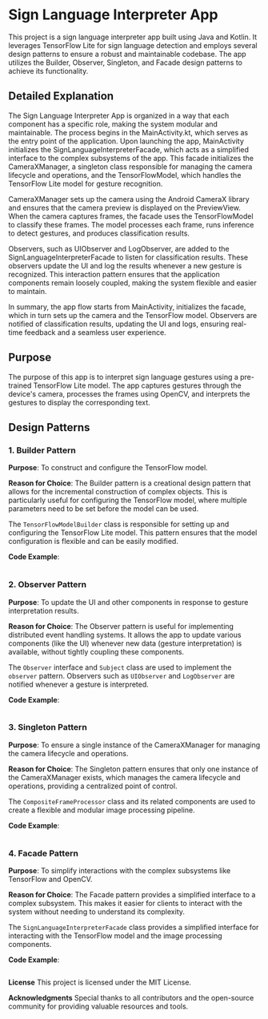 # Sign Language Interpreter App

This project is a sign language interpreter app built using Java and Kotlin. It leverages 
TensorFlow Lite for sign language detection and employs several 
design patterns to ensure a robust and maintainable codebase. The app utilizes the Builder, 
Observer, Singleton, and Facade design patterns to achieve its functionality.

## Detailed Explanation
The Sign Language Interpreter App is organized in a way that each component has a specific role, 
making the system modular and maintainable. The process begins in the MainActivity.kt, which serves 
as the entry point of the application. Upon launching the app, MainActivity initializes the 
SignLanguageInterpreterFacade, which acts as a simplified interface to the complex subsystems of 
the app. This facade initializes the CameraXManager, a singleton class responsible for managing 
the camera lifecycle and operations, and the TensorFlowModel, which handles the TensorFlow Lite 
model for gesture recognition.

CameraXManager sets up the camera using the Android CameraX library and ensures that the camera 
preview is displayed on the PreviewView. When the camera captures frames, the facade uses the 
TensorFlowModel to classify these frames. The model processes each frame, runs inference to detect 
gestures, and produces classification results.

Observers, such as UIObserver and LogObserver, are added to the SignLanguageInterpreterFacade to 
listen for classification results. These observers update the UI and log the results whenever a 
new gesture is recognized. This interaction pattern ensures that the application components remain 
loosely coupled, making the system flexible and easier to maintain.

In summary, the app flow starts from MainActivity, initializes the facade, which in turn sets up 
the camera and the TensorFlow model. Observers are notified of classification results, updating 
the UI and logs, ensuring real-time feedback and a seamless user experience.

## Purpose

The purpose of this app is to interpret sign language gestures using a pre-trained TensorFlow Lite 
model. The app captures gestures through the device's camera, processes the frames using OpenCV, 
and interprets the gestures to display the corresponding text.

## Design Patterns

### 1. Builder Pattern

**Purpose**: To construct and configure the TensorFlow model.

**Reason for Choice**: The Builder pattern is a creational design pattern that allows for the 
incremental construction of complex objects. This is particularly useful for configuring the 
TensorFlow model, where multiple parameters need to be set before the model can be used.

The `TensorFlowModelBuilder` class is responsible for setting up and configuring the TensorFlow 
Lite model. This pattern ensures that the model configuration is flexible and can be easily 
modified.

**Code Example**:
```java


```

### 2. Observer Pattern

**Purpose**: To update the UI and other components in response to gesture interpretation results.

**Reason for Choice**: The Observer pattern is useful for implementing distributed event handling 
systems. It allows the app to update various components (like the UI) whenever new data 
(gesture interpretation) is available, without tightly coupling these components.

The `Observer` interface and `Subject` class are used to implement the `observer` pattern.
Observers such as `UIObserver` and `LogObserver` are notified whenever a gesture is interpreted.

**Code Example**:
```java


```

### 3. Singleton Pattern

**Purpose**: To ensure a single instance of the CameraXManager for managing the camera 
lifecycle and operations.

**Reason for Choice**: The Singleton pattern ensures that only one instance of the CameraXManager 
exists, which manages the camera lifecycle and operations, providing a centralized point of control.


The `CompositeFrameProcessor` class and its related components are used to create
a flexible and modular image processing pipeline.

**Code Example**:
```java


```
### 4. Facade Pattern

**Purpose**: To simplify interactions with the complex subsystems like TensorFlow and OpenCV.

**Reason for Choice**: The Facade pattern provides a simplified interface to a complex subsystem. 
This makes it easier for clients to interact with the system without needing to understand its 
complexity.

The `SignLanguageInterpreterFacade` class provides a simplified interface for interacting with
the TensorFlow model and the image processing components.

**Code Example**:
```java


```

**License**
This project is licensed under the MIT License.

**Acknowledgments**
Special thanks to all contributors and the open-source community for providing valuable resources and tools.
